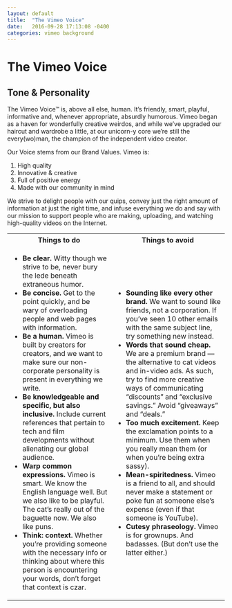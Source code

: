 ```yaml
---
layout: default
title:  "The Vimeo Voice"
date:   2016-09-28 17:13:08 -0400
categories: vimeo background
---
```

# The Vimeo Voice

## Tone & Personality

The Vimeo Voice™ is, above all else, human. It’s friendly, smart, playful, informative and, whenever appropriate, absurdly humorous. Vimeo began as a haven for wonderfully creative weirdos, and while we’ve upgraded our haircut and wardrobe a little, at our unicorn-y core we’re still the every(wo)man, the champion of the independent video creator.

Our Voice stems from our Brand Values. Vimeo is:

1. High quality
2. Innovative & creative
3. Full of positive energy
4. Made with our community in mind

We strive to delight people with our quips, convey just the right amount of information at just the right time, and infuse everything we do and say with our mission to support people who are making, uploading, and watching high-quality videos on the Internet.

<table class="content__table content_table--duo">
  <tbody>
    <tr>
      <th align="center">Things to do</th>
      <th align="center">Things to avoid</th>
    </tr>
    <tr>
      <td>
        <ul>
            <li><strong>Be clear.</strong> Witty though we strive to be, never bury the lede beneath extraneous humor. </li>
            <li><strong>Be concise.</strong> Get to the point quickly, and be wary of overloading people and web pages with information. </li>
            <li><strong>Be a human.</strong> Vimeo is built by creators for creators, and we want to make sure our non-corporate personality is present in everything we write.</li>
            <li><strong>Be knowledgeable and specific, but also inclusive.</strong> Include current references that pertain to tech and film developments without alienating our global audience.</li>
            <li><strong>Warp common expressions.</strong> Vimeo is smart. We know the English language well. But we also like to be playful. The cat’s really out of the baguette now. We also like puns. </li>
            <li><strong>Think: context. </strong>Whether you’re providing someone with the necessary info or thinking about where this person is encountering your words, don’t forget that context is czar.</li>
        </ul>
      </td>
      <td>
          <ul>
              <li><strong>Sounding like every other brand.</strong> We want to sound like friends, not a corporation. If you’ve seen 10 other emails with the same subject line, try something new instead. </li>
              <li><strong>Words that sound cheap.</strong> We are a premium brand — the alternative to cat videos and in-video ads. As such, try to find more creative ways of communicating “discounts” and “exclusive savings.” Avoid “giveaways” and “deals.”</li>
              <li><strong>Too much excitement.</strong> Keep the exclamation points to a minimum. Use them when you really mean them (or when you’re being extra sassy).</li>
              <li><strong>Mean-spiritedness. </strong> Vimeo is a friend to all, and should never make a statement or poke fun at someone else’s expense (even if that someone is YouTube).</li>
              <li><strong>Cutesy phraseology.</strong> Vimeo is for grownups. And badasses. (But don’t use the latter either.)</li>
          </ul>
      </td>
    </tr>
  </tbody>
</table>
